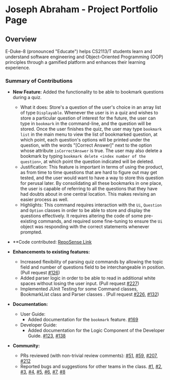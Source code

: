 # Joseph Abraham - Project Portfolio Page

## Overview
E-Duke-8 (pronounced "Educate") helps CS2113/T students learn and understand software engineering and Object-Oriented Programming (OOP) principles through a gamified platform and enhances their learning experience. 


### Summary of Contributions

- **New Feature:** Added the functionality to be able to bookmark questions during a quiz.
    - What it does: Store's a question of the user's choice in an array list of type `Displayable`. Whenever the user is in a quiz and wishes to store a particular question of interest for the future, the user can
    type in `bookmark` in the command-line, and the question will be stored. Once the user finishes the quiz, the user may type `bookmark list` in the main menu to view the list of bookmarked question,
    at which point, each question's options will be printed under the question, with the words "[Correct Answer]" next to the option whose attribute `isCorrectAnswer` is true.
    The user may also delete a bookmark by typing `bookmark delete <index number of the question>`, at which point the question indicated will be deleted.
    - Justification: This feature is important in terms of using the product, as from time to time questions that are hard to figure out may get tested, and the user
    would want to have a way to store this question for perusal later. By consolidating all these bookmarks in one place, the user is capable of referring to all the questions that they have had doubts about
    in one central location. This makes revising an easier process as well.
    - Highlights: This command requires interaction with the `Ui`, `Question` and `Option` classes in order to be able to store and display the questions effectively. It requires altering the code of some pre-existing
    commands, and required some fine-tuning to ensure the `Ui` object was responding with the correct statements whenever prompted.
    
- **Code contributed: [RepoSense Link](https://nus-cs2113-ay2021s1.github.io/tp-dashboard/#breakdown=true&search=&sort=groupTitle&sortWithin=title&since=2020-09-27&timeframe=commit&mergegroup=&groupSelect=groupByRepos&checkedFileTypes=docs~functional-code~test-code~other&tabOpen=true&tabType=authorship&tabAuthor=josephhhhhhhhh&tabRepo=AY2021S1-CS2113T-F12-3%2Ftp%5Bmaster%5D&authorshipIsMergeGroup=false&authorshipFileTypes=docs~functional-code~test-code~other)
    
- **Enhancements to existing features:**
    - Increased flexibility of parsing quiz commands by allowing the topic field and number of questions field to be interchangeable in position. (Pull request [#126](https://github.com/AY2021S1-CS2113T-F12-3/tp/pull/126))
    - Added parser logic in order to be able to read in additional white spaces without losing the user input. (Pull request [#227](https://github.com/AY2021S1-CS2113T-F12-3/tp/pull/227))
    - Implemented JUnit Testing for some Command classes, BookmarkList class and Parser classes  . (Pull request [#226](https://github.com/AY2021S1-CS2113T-F12-3/tp/pull/226), [#132](https://github.com/AY2021S1-CS2113T-F12-3/tp/pull/132))
    
- **Documentation:**
    - User Guide:
        - Added documentation for the `bookmark` feature. [#169](https://github.com/AY2021S1-CS2113T-F12-3/tp/pull/169)
    - Developer Guide:
        - Added documentation for the Logic Component of the Developer Guide. [#123](https://github.com/AY2021S1-CS2113T-F12-3/tp/pull/123), [#138](https://github.com/AY2021S1-CS2113T-F12-3/tp/pull/138)  

- **Community:**
    - PRs reviewed (with non-trivial review comments): [#51](https://github.com/AY2021S1-CS2113T-F12-3/tp/pull/51), [#59](https://github.com/AY2021S1-CS2113T-F12-3/tp/pull/59), [#207](https://github.com/AY2021S1-CS2113T-F12-3/tp/pull/207), [#212](https://github.com/AY2021S1-CS2113T-F12-3/tp/pull/212)
    - Reported bugs and suggestions for other teams in the class. [#1](https://github.com/josephhhhhhhhh/ped/issues/1), [#2](https://github.com/josephhhhhhhhh/ped/issues/2), [#3](https://github.com/josephhhhhhhhh/ped/issues/3), [#4](https://github.com/josephhhhhhhhh/ped/issues/4), [#5](https://github.com/josephhhhhhhhh/ped/issues/5), [#6](https://github.com/josephhhhhhhhh/ped/issues/6), [#7](https://github.com/josephhhhhhhhh/ped/issues/7), [#8](https://github.com/josephhhhhhhhh/ped/issues/8)